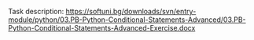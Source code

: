 Task description:
https://softuni.bg/downloads/svn/entry-module/python/03.PB-Python-Conditional-Statements-Advanced/03.PB-Python-Conditional-Statements-Advanced-Exercise.docx
